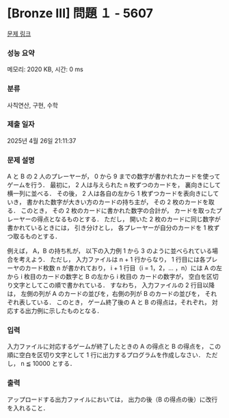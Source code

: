 # [Bronze III] 問題 １ - 5607 

[문제 링크](https://www.acmicpc.net/problem/5607) 

### 성능 요약

메모리: 2020 KB, 시간: 0 ms

### 분류

사칙연산, 구현, 수학

### 제출 일자

2025년 4월 26일 21:11:37

### 문제 설명

<p>A と B の 2 人のプレーヤーが， 0 から 9 までの数字が書かれたカードを使ってゲームを行う． 最初に， 2 人は与えられた n 枚ずつのカードを， 裏向きにして横一列に並べる． その後， 2 人は各自の左から 1 枚ずつカードを表向きにしていき， 書かれた数字が大きい方のカードの持ち主が， その 2 枚のカードを取る． このとき， その 2 枚のカードに書かれた数字の合計が， カードを取ったプレーヤーの得点となるものとする． ただし， 開いた 2 枚のカードに同じ数字が書かれているときには， 引き分けとし， 各プレーヤーが自分のカードを 1 枚ずつ取るものとする．</p>

<p>例えば， A，B の持ち札が， 以下の入力例 1 から 3 のように並べられている場合を考えよう． ただし， 入力ファイルは n + 1 行からなり， 1 行目には各プレーヤのカード枚数 n が書かれており， i + 1 行目（i = 1，2，... ，n）には A の左から i 枚目のカードの数字と B の左から i 枚目の カードの数字が， 空白を区切り文字としてこの順で書かれている． すなわち， 入力ファイルの 2 行目以降は， 左側の列が A のカードの並びを，右側の列が B のカードの並びを， それぞれ表している． このとき， ゲーム終了後の A と B の得点は，それぞれ， 対応する出力例に示したものとなる．</p>

### 입력 

 <p>入力ファイルに対応するゲームが終了したときの A の得点と B の得点を， この順に空白を区切り文字として 1 行に出力するプログラムを作成しなさい． ただし， n ≦ 10000 とする．</p>

### 출력 

 <p>アップロードする出力ファイルにおいては， 出力の後（B の得点の後）に改行を入れること．</p>

